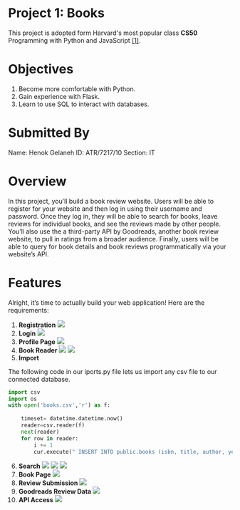 # Project 1: Books
This project is adopted form Harvard's most popular class **CS50** Programming with Python and JavaScript [[1]](#1).

# Objectives

1. Become more comfortable with Python.
2. Gain experience with Flask.
3. Learn to use SQL to interact with databases.

# Submitted By
Name: Henok Gelaneh
ID: ATR/7217/10
Section: IT

# Overview

In this project, you’ll build a book review website. Users will be able to register for your website and then log in using their username and password. Once they log in, they will be able to search for books, leave reviews for individual books, and see the reviews made by other people. You’ll also use the a third-party API by Goodreads, another book review website, to pull in ratings from a broader audience. Finally, users will be able to query for book details and book reviews programmatically via your website’s API.

# Features

Alright, it’s time to actually build your web application! Here are the requirements:

1. **Registration**
![](https://github.com/henokgelaneh7217/Rescources/blob/main/imgs/signuo.png)
2. **Login**
![](https://github.com/henokgelaneh7217/Rescources/blob/main/imgs/login.png)
3. **Profile Page**
![](https://github.com/henokgelaneh7217/Rescources/blob/main/imgs/profile.png)
4. **Book Reader**
![](https://github.com/henokgelaneh7217/Rescources/blob/main/imgs/homepage.png)
![](https://github.com/henokgelaneh7217/Rescources/blob/main/imgs/homepagebookreader.png)
5. **Import**

The following code in our iports.py file lets us import any csv file to our connected database.
```Python
import csv
import os 
with open('books.csv','r') as f:
    
    timeset= datetime.datetime.now()
    reader=csv.reader(f)
    next(reader)
    for row in reader:
        i += 1 
        cur.execute(" INSERT INTO public.books (isbn, title, author, year ) VALUES (%s,%s,%s,%s)",row)
```
6. **Search**
![](https://github.com/henokgelaneh7217/Rescources/blob/main/imgs/searchpage.png)
![](https://github.com/henokgelaneh7217/Rescources/blob/main/imgs/results1.png)
![](https://github.com/henokgelaneh7217/Rescources/blob/main/imgs/results2.png)
7. **Book Page**
![](https://github.com/henokgelaneh7217/Rescources/blob/main/imgs/bookpage.png)
8. **Review Submission**
![](https://github.com/henokgelaneh7217/Rescources/blob/main/imgs/personrev.png)
9. **Goodreads Review Data**
![](https://github.com/henokgelaneh7217/Rescources/blob/main/imgs/apidata.png)
10. **API Access**
![](https://github.com/henokgelaneh7217/Rescources/blob/main/imgs/jsondata.png)

